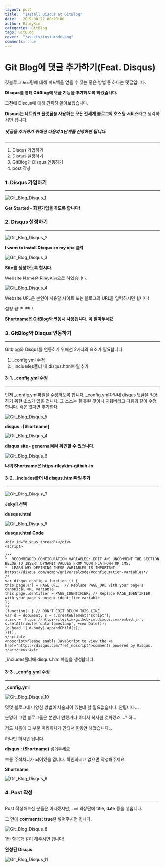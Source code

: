 ```yaml
---
layout: post
title:  "Install Disqus at GitBlog"
date:   2019-08-22 00:00:00
author: RileyKim
categories: GitBlog
tags: GitBlog
cover:  "/assets/instacode.png"
comments: true
---
```


# Git Blog에 댓글 추가하기(Feat. Disqus)



깃블로그 포스팅에 대해 피드백을 얻을 수 있는 좋은 방법 중 하나는 댓글입니다. 

**Disqus를 통해 GitBlog에 댓글 기능을 추가하도록 하겠습니다.**



그전에 DIsqus에 대해 간략히 알아보겠습니다. 

**Disqus는 네트워크 플랫폼을 사용하는 모든 전세계 블로그의 호스팅 서비스**라고 생각하시면 됩니다. 



##### 댓글을 추가하기 위해선 다음의 3단계를 진행하면 됩니다. 
----------------------

1. DIsqus 가입하기
2. Disqus 설정하기
3. GitBlog와 Disqus 연동하기
4. post 작성



### 1. Disqus 가입하기
----------------------

![Git_Blog_Disqus_1](https://user-images.githubusercontent.com/24997255/62588137-9c4d6580-b8ff-11e9-870a-3441fcc3dfe4.PNG)

**Get Started - 회원가입을 하도록 합니다!**



### 2. Disqus 설정하기
----------------------

![Git_Blog_Disqus_2](https://user-images.githubusercontent.com/24997255/62588167-bab36100-b8ff-11e9-8f2e-751d2dadd54d.PNG)

**I want to install Disqus on my site 클릭**



![Git_Blog_Disqus_3](https://user-images.githubusercontent.com/24997255/62599909-78524a00-b928-11e9-84d0-ad1012903842.PNG)

**Site를 생성하도록 합시다.**

Website Name은 RileyKim으로 하였습니다. 



![Git_Blog_Disqus_4](https://user-images.githubusercontent.com/24997255/62600007-b3ed1400-b928-11e9-9830-909b245fe5b5.PNG)

Website URL은 본인이 사용할 사이트 또는 블로그의 URL을 입력하시면 됩니다!

설정 끝!!!!!!!!!!!!



**Shortname은 GitBlog와 연동시 사용됩니다. 꼭 알아두세요**



### 3. GitBlog와 Disqus 연동하기
----------------------

Gitblog와 Disqus를 연동하기 위해선 2가지의 요소가 필요합니다. 
1. _config.yml 수정
2. _incluedes폴더 내 disqus.html파일 추가



#### 3-1. _config.yml 수정
----------------------

먼저 _config.yml파일을 수정하도록 합니다. 
_config.yml파일내 disqus 댓글을 적용하기 위한 소스가 있을 겁니다.
그 소스는 잘 못된 것이니 지워버리고 다음과 같이 수정합니다.  혹은 없다면 추가한다. 

![Git_Blog_Disqus_5](https://user-images.githubusercontent.com/24997255/62606474-498fa000-b937-11e9-8bc8-e470cfe8fa02.PNG)



**disqus : [Shortname]**



![Git_Blog_Disqus_4](https://user-images.githubusercontent.com/24997255/62600007-b3ed1400-b928-11e9-9830-909b245fe5b5.PNG)

**disqus site - genernal에서 확인할 수 있습니다.**





![Git_Blog_Disqus_6](https://user-images.githubusercontent.com/24997255/62606655-aa1edd00-b937-11e9-9261-06eb2211d39d.PNG)



**나의 Shortname은 https-rileykim-github-io**



#### 3-2. _includes폴더 내 disqus.html파일 추가
----------------------

![Git_Blog_Disqus_7](https://user-images.githubusercontent.com/24997255/63253159-48059680-c2ac-11e9-9aa5-8f0146f7519d.PNG)

**Jekyll 선택**



**dusqus.html**

![Git_Blog_Disqus_9](https://user-images.githubusercontent.com/24997255/63497017-efc5d300-c4fd-11e9-9b63-7b48cdfc4dda.PNG)

**dusqus.html  Code**

```
<div id="disqus_thread"></div>
<script>

/**
*  RECOMMENDED CONFIGURATION VARIABLES: EDIT AND UNCOMMENT THE SECTION BELOW TO INSERT DYNAMIC VALUES FROM YOUR PLATFORM OR CMS.
*  LEARN WHY DEFINING THESE VARIABLES IS IMPORTANT: https://disqus.com/admin/universalcode/#configuration-variables*/
/*
var disqus_config = function () {
this.page.url = PAGE_URL;  // Replace PAGE_URL with your page's canonical URL variable
this.page.identifier = PAGE_IDENTIFIER; // Replace PAGE_IDENTIFIER with your page's unique identifier variable
};
*/
(function() { // DON'T EDIT BELOW THIS LINE
var d = document, s = d.createElement('script');
s.src = 'https://https-rileykim-github-io.disqus.com/embed.js';
s.setAttribute('data-timestamp', +new Date());
(d.head || d.body).appendChild(s);
})();
</script>
<noscript>Please enable JavaScript to view the <a href="https://disqus.com/?ref_noscript">comments powered by Disqus.</a></noscript>
```

_includes폴더에 disqus.html파일을 생성합니다. 



#### 3-3 . _config.yml 수정
----------------------

**_config.yml**

![Git_Blog_Disqus_10](https://user-images.githubusercontent.com/24997255/63497155-33b8d800-c4fe-11e9-88e0-9c396da33aad.PNG)



몇몇 블로그에 다양한 방법이 서술되어 있는데 할 필요없습니다. 안됩니다....

분명히 그런 블로그들은 본인이 안했거나 어디서 복사한 것이겠죠....? 하...

 저도 처음에 그 부분 따라하다가 안되서 한동안 헤맸습니다...

하나만 하시면 됩니다. 

 **disqus : (Shortname)** 넣어주세요

보통 주석처리가 되어있을 겁니다. 확인하시고 없으면 작성해주세요.



**Shortname**

![Git_Blog_Disqus_6](https://user-images.githubusercontent.com/24997255/63497460-bcd00f00-c4fe-11e9-933c-b9ffc9ef317e.PNG)



### 4. Post 작성
----------------------

Post 작성해보신 분들은 아시겠지만, ```.md```  최상단에 title, date 등을 넣습니다. 

그 안에 **comments: true**만 넣어주시면 됩니다. 



![Git_Blog_Disqus_8](https://user-images.githubusercontent.com/24997255/63497734-5f888d80-c4ff-11e9-992b-e2fdbb9a9b16.PNG)

1번 항목과 같이 해주시면 됩니다!



**완성된 Disqus**

![Git_Blog_Disqus_11](https://user-images.githubusercontent.com/24997255/63497855-a8d8dd00-c4ff-11e9-9e9f-08ba013c914a.PNG)

